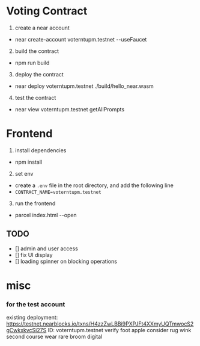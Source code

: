 # Voting Contract

1. create a near account
 - near create-account voterntupm.testnet --useFaucet
2. build the contract
  - npm run build
3. deploy the contract
  - near deploy voterntupm.testnet ./build/hello_near.wasm
4. test the contract
  - near view voterntupm.testnet getAllPrompts


# Frontend
1. install dependencies
  - npm install
2. set env
  - create a `.env` file in the root directory, and add the following line
  - `CONTRACT_NAME=voterntupm.testnet`
3. run the frontend
  - parcel index.html --open

## TODO
- [] admin and user access
- [] fix UI display
- [] loading spinner on blocking operations


# misc

### for the test account
existing deployment: https://testnet.nearblocks.io/txns/H4zzZwLBBi9PXPJFt4XXmyUQTmwocS2gCwkxkvcSi27S
ID: voterntupm.testnet
verify foot apple consider rug wink second course wear rare broom digital
